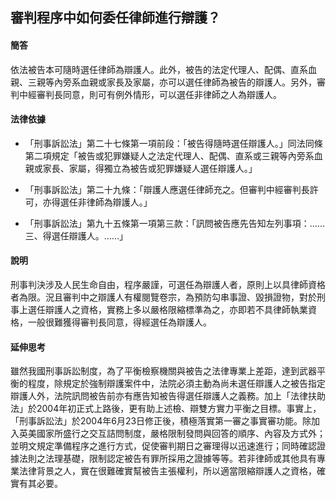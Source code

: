 ## 審判程序中如何委任律師進行辯護？

#### 簡答

依法被告本可隨時選任律師為辯護人。此外，被告的法定代理人、配偶、直系血親、三親等內旁系血親或家長及家屬，亦可以選任律師為被告的辯護人。另外，審判中經審判長同意，則可有例外情形，可以選任非律師之人為辯護人。

#### 法律依據

* 「刑事訴訟法」第二十七條第一項前段：「被告得隨時選任辯護人。」同法同條第二項規定「被告或犯罪嫌疑人之法定代理人、配偶、直系或三親等內旁系血親或家長、家屬，得獨立為被告或犯罪嫌疑人選任辯護人。」

* 「刑事訴訟法」第二十九條：「辯護人應選任律師充之。但審判中經審判長許可，亦得選任非律師為辯護人。」

* 「刑事訴訟法」第九十五條第一項第三款：「訊問被告應先告知左列事項：……三、得選任辯護人。……」

#### 說明

刑事判決涉及人民生命自由，程序嚴謹，可選任為辯護人者，原則上以具律師資格者為限。況且審判中之辯護人有權閱覽卷宗，為預防勾串事證、毀損證物，對於刑事上選任辯護人之資格，實務上多以嚴格限縮標準為之，亦即若不具律師執業資格，一般很難獲得審判長同意，得經選任為辯護人。

#### 延伸思考

雖然我國刑事訴訟制度，為了平衡檢察機關與被告之法律專業上差距，達到武器平衡的程度，除規定於強制辯護案件中，法院必須主動為尚未選任辯護人之被告指定辯護人外，法院訊問被告前亦有應告知被告得選任辯護人之義務。加上「法律扶助法」於2004年初正式上路後，更有助上述檢、辯雙方實力平衡之目標。事實上，「刑事訴訟法」於2004年6月23日修正後，積極落實第一審之事實審功能。除加入英美國家所盛行之交互詰問制度，嚴格限制發問與回答的順序、內容及方式外；並明文規定準備程序之進行方式，促使審判期日之審理得以迅速進行；同時確認證據法則之法理基礎，限制認定被告有罪所採用之證據等等。若非律師或其他具有專業法律背景之人，實在很難確實幫被告主張權利，所以適當限縮辯護人之資格，確實有其必要。
